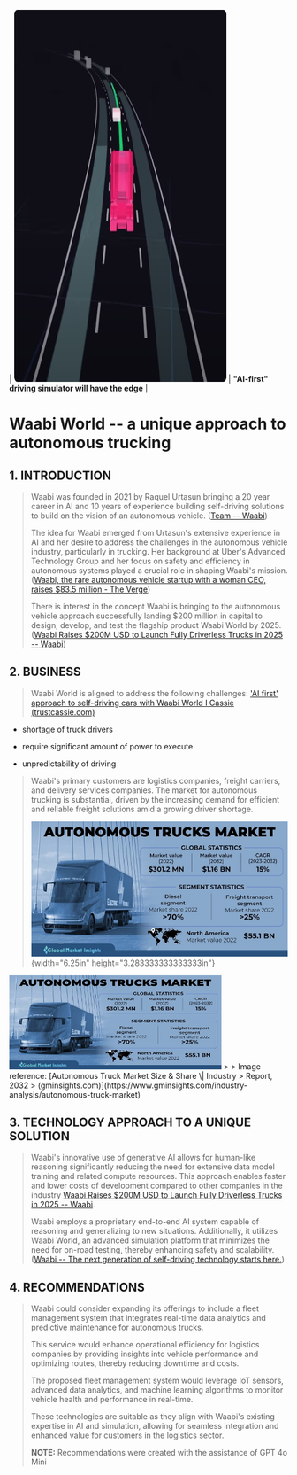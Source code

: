 | <img src="images/Simulation-Centric.webp" width="384" height="672"> | **"AI-first" driving simulator will have the edge** |

# Waabi World -- a unique approach to autonomous trucking

## 1.  INTRODUCTION

> Waabi was founded in 2021 by Raquel Urtasun bringing a 20 year career
> in AI and 10 years of experience building self-driving solutions to
> build on the vision of an autonomous vehicle. ([Team --
> Waabi](https://waabi.ai/team/))
>
> The idea for Waabi emerged from Urtasun\'s extensive experience in AI
> and her desire to address the challenges in the autonomous vehicle
> industry, particularly in trucking. Her background at Uber\'s Advanced
> Technology Group and her focus on safety and efficiency in autonomous
> systems played a crucial role in shaping Waabi\'s mission. ([Waabi,
> the rare autonomous vehicle startup with a woman CEO, raises \$83.5
> million - The
> Verge](https://www.theverge.com/2021/6/8/22522824/waabi-raquel-urtasun-autonomous-vehicle-startup-stealth-funding))
>
> There is interest in the concept Waabi is bringing to the autonomous
> vehicle approach successfully landing \$200 million in capital to
> design, develop, and test the flagship product Waabi World by 2025.
> ([Waabi Raises \$200M USD to Launch Fully Driverless Trucks in 2025 --
> Waabi](https://waabi.ai/waabi-series-b-announcement/))

## 2.  BUSINESS

> Waabi World is aligned to address the following challenges: [\'AI
> first\' approach to self-driving cars with Waabi World I Cassie
> (trustcassie.com)](https://trustcassie.com/resources/blog/ai-first-approach-to-self-driving-cars/)

-   shortage of truck drivers

-   require significant amount of power to execute

-   unpredictability of driving

> Waabi\'s primary customers are logistics companies, freight carriers,
> and delivery services companies. The market for autonomous trucking is
> substantial, driven by the increasing demand for efficient and
> reliable freight solutions amid a growing driver shortage.
>
> ![Autonomous Truck Market ](images/autonomous-truck-market-2023-2032.jpg){width="6.25in"
> height="3.283333333333333in"}
<img src="images/autonomous-truck-market-2023-2032.jpg" width="384" height="170">
>
> Image reference: [Autonomous Truck Market Size & Share \| Industry
> Report, 2032
> (gminsights.com)](https://www.gminsights.com/industry-analysis/autonomous-truck-market)

## 3.  TECHNOLOGY APPROACH TO A UNIQUE SOLUTION

> Waabi\'s innovative use of generative AI allows for human-like
> reasoning significantly reducing the need for extensive data model
> training and related compute resources. This approach enables faster
> and lower costs of development compared to other companies in the
> industry [Waabi Raises \$200M USD to Launch Fully Driverless Trucks in
> 2025 -- Waabi](https://waabi.ai/waabi-series-b-announcement/).
>
> Waabi employs a proprietary end-to-end AI system capable of reasoning
> and generalizing to new situations. Additionally, it utilizes Waabi
> World, an advanced simulation platform that minimizes the need for
> on-road testing, thereby enhancing safety and scalability. ([Waabi --
> The next generation of self-driving technology starts
> here.](https://waabi.ai/))

## 4.  RECOMMENDATIONS

> Waabi could consider expanding its offerings to include a fleet
> management system that integrates real-time data analytics and
> predictive maintenance for autonomous trucks.
>
> This service would enhance operational efficiency for logistics
> companies by providing insights into vehicle performance and
> optimizing routes, thereby reducing downtime and costs.
>
> The proposed fleet management system would leverage IoT sensors,
> advanced data analytics, and machine learning algorithms to monitor
> vehicle health and performance in real-time.
>
> These technologies are suitable as they align with Waabi\'s existing
> expertise in AI and simulation, allowing for seamless integration and
> enhanced value for customers in the logistics sector.
>
> **NOTE:** Recommendations were created with the assistance of GPT 4o
> Mini